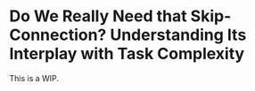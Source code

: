 # Do We Really Need that Skip-Connection? Understanding Its Interplay with Task Complexity

This is a WIP.